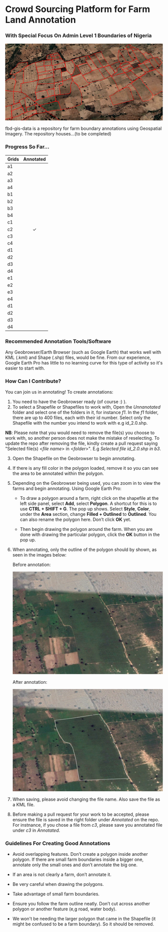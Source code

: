 # Crowd Sourcing Platform for Farm Land Annotation

### With Special Focus On Admin Level 1 Boundaries of Nigeria 

![alt text](imgs/Farm.png "Farm")

fbd-gis-data is a repository for farm boundary annotations using Geospatial Imagery. The repository houses...(to be completed) 

### Progress So Far...

| Grids                  | Annotated           | 
| -----------------------|:-------------------:|
| a1                     |                     |
| a2                     |                     |
| a3                     |                     |
| a4                     |                     |
| b1                     |                     |
| b2                     |                     |
| b3                     |                     |
| b4                     |                     |
| c1                     |                     |
| c2                     | ✓                   |
| c3                     |                     |
| c4                     |                     |
| d1                     |                     |
| d2                     |                     |
| d3                     |                     |
| d4                     |                     |
| e1                     |                     |
| e2                     |                     |
| e3                     |                     |
| e4                     |                     |
| d1                     |                     |
| d2                     |                     |
| d3                     |                     |
| d4                     |                     |




### Recommended Annotation Tools/Software 

Any Geobrowser/Earth Browser (such as Google Earth) that works well with KML (.kml) and Shape (.shp) files, would be fine. 
From our experience, Google Earth Pro  has little to no learning curve for this type of activity so it's easier to start with.


### How Can I Contribute?

You can join us in annotating! To create annotations:

 1. You need to have the Geobrowser ready (of course :) ).
 2. To select a Shapefile or Shapefiles to work with, Open the *Unnanotated* folder and select one of the folders in it, for instance *f1*. In the *f1* folder, there are up to 400 files, each with their id number. Select only the Shapefile with the number you intend to work with e.g id_2.0.shp. 


 **NB**: Please note that you would need to remove the file(s) you choose to work with, so another person does not make the mistake of reselecting. To update the repo after removing the file, kindly create a pull request saying "Selected file(s) <*file name*> in <*folder*>". E.g *Selected file id_2.0.shp in b3*.


 3. Open the Shapefile on the Geobrowser to begin annotating. 
 4. If there is any fill color in the polygon loaded, remove it so you can see the area to be annotated within the polygon.
 5. Depending on the Geobrowser being used, you can zoom in to view the farms and begin annotating. Using Google Earth Pro:

 	- To draw a polygon around a farm, right click on the shapefile at the left side panel, select **Add**, select **Polygon**. A shortcut for this is to use **CTRL + SHIFT + G**. The pop up shows. Select **Style**, **Color**, under the **Area** section, change **Filled + Outlined** to **Outlined**. You can also rename the polygon here. Don’t click **OK** yet.

 	- Then begin drawing the polygon around the farm. When you are done with drawing the particular polygon, click the **OK** button in the pop up.

 6. When annotating, only the outline of the polygon should by shown, as seen in the images below:

	Before annotation:

	![alt text](imgs/img1.png "Farm")

	After annotation:

	![alt text](imgs/img2.png "Farm")

7. When saving, please avoid changing the file name. Also save the file as a KML file.

8. Before making a pull request for your work to be accepted, please ensure the file is saved in the right folder under *Annotated* on the repo. For instnance, if you chose a file from *c3*, please save you annotated file under *c3* in *Annotated*.


### Guidelines For Creating Good Annotations

- Avoid overlapping features. Don’t create a polygon inside another polygon. If there are small farm boundaries inside a bigger one, annotate only the small ones and don’t annotate the big one.

- If an area is not clearly a farm, don’t annotate it.

- Be very careful when drawing the polygons. 

- Take advantage of small farm boundaries.

- Ensure you follow the farm outline neatly. Don’t cut across another polygon or another feature (e,g road, water body).

- We won't be needing the larger polygon that came in the Shapefile (it might be confused to be a farm boundary). So it should be removed.




